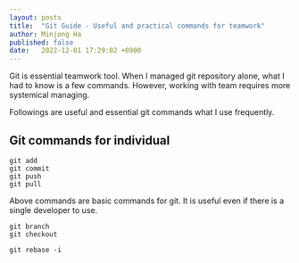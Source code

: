 ```yaml
---
layout: posts
title:  "Git Guide - Useful and practical commands for teamwork"
author: Minjong Ha
published: false
date:   2022-12-01 17:29:02 +0900
---
```


Git is essential teamwork tool.
When I managed git repository alone, what I had to know is a few commands.
However, working with team requires more systemical managing.

Followings are useful and essential git commands what I use frequently.

## Git commands for individual
<!-- git add / commit / push / pull -->

```
git add 
git commit 
git push
git pull
```

Above commands are basic commands for git.
It is useful even if there is a single developer to use.

<!-- git branch request --> 

```
git branch
git checkout
```

<!-- git rebase -i ${commit_uuid}  / squash -->

```
git rebase -i
```


